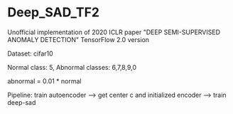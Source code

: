 # Deep_SAD_TF2

Unofficial implementation of 2020 ICLR paper "DEEP SEMI-SUPERVISED ANOMALY DETECTION" TensorFlow 2.0 version

Dataset: cifar10

Normal class: 5, Abnormal classes: 6,7,8,9,0

abnormal = 0.01 * normal

Pipeline: train autoencoder --> get center c and initialized encoder --> train deep-sad
